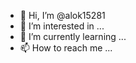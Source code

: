 - 👋 Hi, I’m @alok15281
- 👀 I’m interested in ...
- 🌱 I’m currently learning ...
- 📫 How to reach me ...

<!---
alok15281/alok15281 is a ✨ special ✨ repository because its `README.md` (this file) appears on your GitHub profile.
You can click the Preview link to take a look at your changes.
--->
